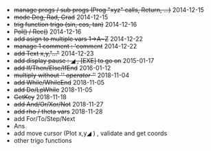 - ~~manage progs / sub progs (Prog "xyz" calls, Return, ...)~~ 2014-12-15
- ~~mode Deg, Rad, Grad~~ 2014-12-15
- ~~trig function trigo (sin, cos, tan)~~ 2014-12-16
- ~~Pol() / Rec()~~ 2014-12-16
- ~~add asign to multiple vars  1→A~Z~~  2014-12-22
- ~~manage 1 comment : 'comment~~  2014-12-22
- ~~add Text x,y,"..."~~ 2014-12-23
- ~~add display pause : ◢ , [EXE] to go on~~ 2015-01-17
- ~~add If/Then/Else/IfEnd~~ 2016-01-12
- ~~multiply without '*' operator '*'~~ 2018-11-04
- ~~add While/WhileEnd~~ 2018-11-05
- ~~add Do/LpWhile~~ 2018-11-05
- ~~GetKey~~ 2018-11-18
- ~~add And/Or/Xor/Not~~ 2018-11-27
- ~~add rho / theta vars~~ 2018-11-28
- add For/To/Step/Next
- Ans
- add move cursor (Plot x,y◢ ) , validate and get coords
- other trigo functions